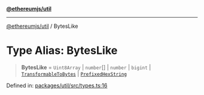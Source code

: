 [**@ethereumjs/util**](../README.md)

***

[@ethereumjs/util](../README.md) / BytesLike

# Type Alias: BytesLike

> **BytesLike** = `Uint8Array` \| `number`[] \| `number` \| `bigint` \| [`TransformableToBytes`](../interfaces/TransformableToBytes.md) \| [`PrefixedHexString`](PrefixedHexString.md)

Defined in: [packages/util/src/types.ts:16](https://github.com/ethereumjs/ethereumjs-monorepo/blob/master/packages/util/src/types.ts#L16)

